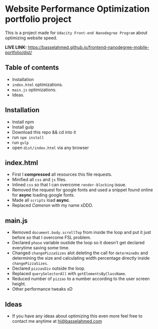 # Website Performance Optimization portfolio project
This is a project made for `Udacity Front-end Nanodegree Program` about optimizing website speed.

**LIVE LINK:** https://basselahmed.github.io/frontend-nanodegree-mobile-portfolio/dist/

## Table of contents
- Installation
- `index.html` optimizations.
- `main.js` optimizations.
- Ideas.

## Installation
- Install npm
- Install gulp
- Download this repo && cd into it
- run `npm install`
- run `gulp`
- open `dist/index.html` via any browser

## index.html
- First I **compressed** all resources this file requests.
- Minified all `css` and `js` files.
- Inlined `css` so that I can overcome `render-blocking` issue.
- Removed the request for google fonts and used a snippet found online for **async** loading google fonts.
- Made all `scripts` load **async**.
- Replaced _Cameron_ with my name xDDD.

## main.js
- Removed `document.body.scrollTop` from inside the loop and put it just before so that I overcome FSL problem.
- Declared `phase` variable oustide the loop so it doesn't get declared everytime saving some time.
- Changed `changePizzaSizes` alot deleting the call for `determineDx` and determining the size and calculating width percentage directly inside `changePizzaSizes`.
- Declared `pizzasDiv` outside the loop.
- Replaced `querySelectorAll` with `getElementsByClassName`.
- Reduced number of `pizzas` to a number according to the user screen height.
- Other performance tweaks xD

## Ideas
- If you have any ideas about optimizing this even more feel free to contact me anytime at [hi@basselahmed.com](mailto:hi@basselahmed.com)
